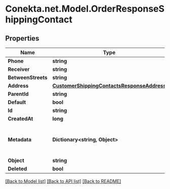 # Conekta.net.Model.OrderResponseShippingContact

## Properties

Name | Type | Description | Notes
------------ | ------------- | ------------- | -------------
**Phone** | **string** |  | [optional] 
**Receiver** | **string** |  | [optional] 
**BetweenStreets** | **string** |  | [optional] 
**Address** | [**CustomerShippingContactsResponseAddress**](CustomerShippingContactsResponseAddress.md) |  | [optional] 
**ParentId** | **string** |  | [optional] 
**Default** | **bool** |  | [optional] 
**Id** | **string** |  | [optional] 
**CreatedAt** | **long** |  | [optional] 
**Metadata** | **Dictionary&lt;string, Object&gt;** | Metadata associated with the shipping contact | [optional] 
**Object** | **string** |  | [optional] 
**Deleted** | **bool** |  | [optional] 

[[Back to Model list]](../README.md#documentation-for-models) [[Back to API list]](../README.md#documentation-for-api-endpoints) [[Back to README]](../README.md)

